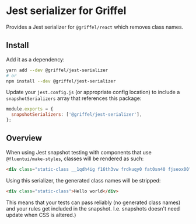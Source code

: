 # Jest serializer for Griffel

Provides a Jest serializer for `@griffel/react` which removes class names.

## Install

Add it as a dependency:

```bash
yarn add --dev @griffel/jest-serializer
# or
npm install --dev @griffel/jest-serializer
```

Update your `jest.config.js` (or appropriate config location) to include a `snapshotSerializers` array that references this package:

```js
module.exports = {
  snapshotSerializers: ['@griffel/jest-serializer'],
};
```

## Overview

When using Jest snapshot testing with components that use `@fluentui/make-styles`, classes will be
rendered as such:

```html
<div class="static-class __1qdh4ig f16th3vw frdkuqy0 fat0sn40 fjseox00">Hello world</div>
```

Using this serializer, the generated class names will be stripped:

```html
<div class="static-class">Hello world</div>
```

This means that your tests can pass reliably (no generated class names) and your rules get included in the snapshot.
I.e. snapshots doesn't need update when CSS is altered.)
